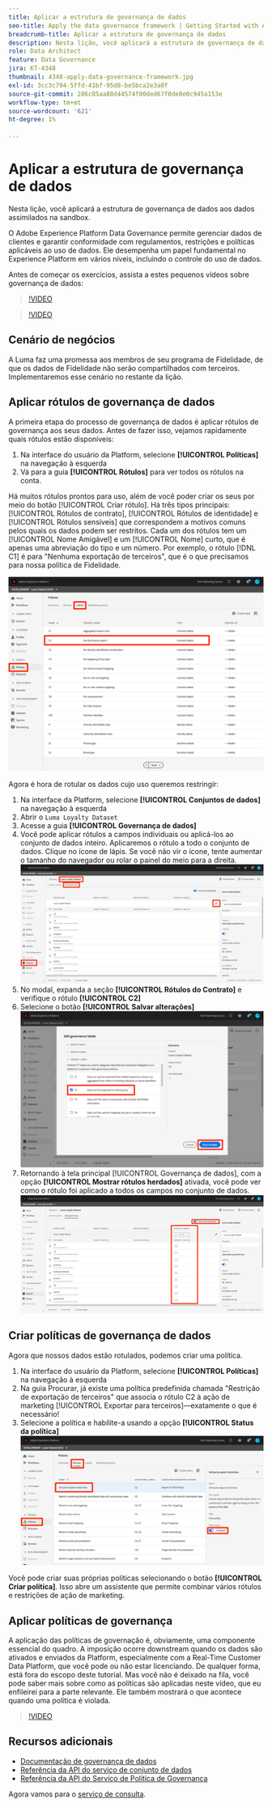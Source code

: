 ```yaml
---
title: Aplicar a estrutura de governança de dados
seo-title: Apply the data governance framework | Getting Started with Adobe Experience Platform for Data Architects and Data Engineers
breadcrumb-title: Aplicar a estrutura de governança de dados
description: Nesta lição, você aplicará a estrutura de governança de dados aos dados assimilados na sandbox.
role: Data Architect
feature: Data Governance
jira: KT-4348
thumbnail: 4348-apply-data-governance-framework.jpg
exl-id: 3cc3c794-5ffd-41bf-95d8-be5bca2e3a0f
source-git-commit: 286c85aa88d44574f00ded67f0de8e0c945a153e
workflow-type: tm+mt
source-wordcount: '621'
ht-degree: 1%

---
```


# Aplicar a estrutura de governança de dados

<!--15min-->

Nesta lição, você aplicará a estrutura de governança de dados aos dados assimilados na sandbox.

O Adobe Experience Platform Data Governance permite gerenciar dados de clientes e garantir conformidade com regulamentos, restrições e políticas aplicáveis ao uso de dados. Ele desempenha um papel fundamental no Experience Platform em vários níveis, incluindo o controle do uso de dados.

Antes de começar os exercícios, assista a estes pequenos vídeos sobre governança de dados:
>[!VIDEO](https://video.tv.adobe.com/v/36653?learn=on&enablevpops)

>[!VIDEO](https://video.tv.adobe.com/v/29708?learn=on&enablevpops)

<!--
## Permissions required

In the [Configure Permissions](configure-permissions.md) lesson, you set up all the access controls required to complete this lesson, specifically:

* Permission items **[!UICONTROL Data Governance]** > **[!UICONTROL Manage Usage Labels]**, **[!UICONTROL Manage Data Usage Policies]** and **[!UICONTROL View Data Usage Policies]**
* Permission items **[!UICONTROL Data Management]** > **[!UICONTROL View Datasets]** and **[!UICONTROL Manage Datasets]**
* Permission item **[!UICONTROL Sandboxes]** > `Luma Tutorial`
* User-role access to the `Luma Tutorial Platform` Product Profile
-->

## Cenário de negócios

A Luma faz uma promessa aos membros de seu programa de Fidelidade, de que os dados de Fidelidade não serão compartilhados com terceiros. Implementaremos esse cenário no restante da lição.

## Aplicar rótulos de governança de dados

A primeira etapa do processo de governança de dados é aplicar rótulos de governança aos seus dados. Antes de fazer isso, vejamos rapidamente quais rótulos estão disponíveis:

1. Na interface do usuário da Platform, selecione **[!UICONTROL Políticas]** na navegação à esquerda
1. Vá para a guia **[!UICONTROL Rótulos]** para ver todos os rótulos na conta.

Há muitos rótulos prontos para uso, além de você poder criar os seus por meio do botão [!UICONTROL Criar rótulo]. Há três tipos principais: [!UICONTROL Rótulos de contrato], [!UICONTROL Rótulos de identidade] e [!UICONTROL Rótulos sensíveis] que correspondem a motivos comuns pelos quais os dados podem ser restritos. Cada um dos rótulos tem um [!UICONTROL Nome Amigável] e um [!UICONTROL Nome] curto, que é apenas uma abreviação do tipo e um número. Por exemplo, o rótulo [!DNL C1] é para &quot;Nenhuma exportação de terceiros&quot;, que é o que precisamos para nossa política de Fidelidade.

![Rótulo de Governança de Dados](assets/governance-policies.png)

Agora é hora de rotular os dados cujo uso queremos restringir:

1. Na interface da Platform, selecione **[!UICONTROL Conjuntos de dados]** na navegação à esquerda
1. Abrir o `Luma Loyalty Dataset`
1. Acesse a guia **[!UICONTROL Governança de dados]**
1. Você pode aplicar rótulos a campos individuais ou aplicá-los ao conjunto de dados inteiro. Aplicaremos o rótulo a todo o conjunto de dados. Clique no ícone de lápis. Se você não vir o ícone, tente aumentar o tamanho do navegador ou rolar o painel do meio para a direita.
   ![Governança de dados](assets/governance-dataset.png)
1. No modal, expanda a seção **[!UICONTROL Rótulos do Contrato]** e verifique o rótulo **[!UICONTROL C2]**
1. Selecione o botão **[!UICONTROL Salvar alterações]**
   ![Governança de dados](assets/governance-applyLabel.png)
1. Retornando à tela principal [!UICONTROL Governança de dados], com a opção **[!UICONTROL Mostrar rótulos herdados]** ativada, você pode ver como o rótulo foi aplicado a todos os campos no conjunto de dados.
   ![Governança de dados](assets/governance-labelsAdded.png)


<!--adding extra, unnecessary fields from field groups makes it harder to see which fields really need labels-->
<!--Are there any best practices for applying governance labels-->

## Criar políticas de governança de dados

Agora que nossos dados estão rotulados, podemos criar uma política.

1. Na interface do usuário da Platform, selecione **[!UICONTROL Políticas]** na navegação à esquerda
1. Na guia Procurar, já existe uma política predefinida chamada &quot;Restrição de exportação de terceiros&quot; que associa o rótulo C2 à ação de marketing [!UICONTROL Exportar para terceiros]—exatamente o que é necessário!
1. Selecione a política e habilite-a usando a opção **[!UICONTROL Status da política]**
   ![Governança de dados](assets/governance-enablePolicy.png)

Você pode criar suas próprias políticas selecionando o botão **[!UICONTROL Criar política]**. Isso abre um assistente que permite combinar vários rótulos e restrições de ação de marketing.

## Aplicar políticas de governança

A aplicação das políticas de governação é, obviamente, uma componente essencial do quadro. A imposição ocorre downstream quando os dados são ativados e enviados da Platform, especialmente com a Real-Time Customer Data Platform, que você pode ou não estar licenciando. De qualquer forma, está fora do escopo deste tutorial. Mas você não é deixado na fila, você pode saber mais sobre como as políticas são aplicadas neste vídeo, que eu enfileirei para a parte relevante. Ele também mostrará o que acontece quando uma política é violada.

>[!VIDEO](https://video.tv.adobe.com/v/33631/?t=151&quality=12&learn=on&enablevpops)


## Recursos adicionais

* [Documentação de governança de dados](https://experienceleague.adobe.com/docs/experience-platform/data-governance/home.html?lang=pt-BR)
* [Referência da API do serviço de conjunto de dados](https://www.adobe.io/experience-platform-apis/references/dataset-service/)
* [Referência da API do Serviço de Política de Governança](https://www.adobe.io/experience-platform-apis/references/policy-service/)

Agora vamos para o [serviço de consulta](run-queries.md).
